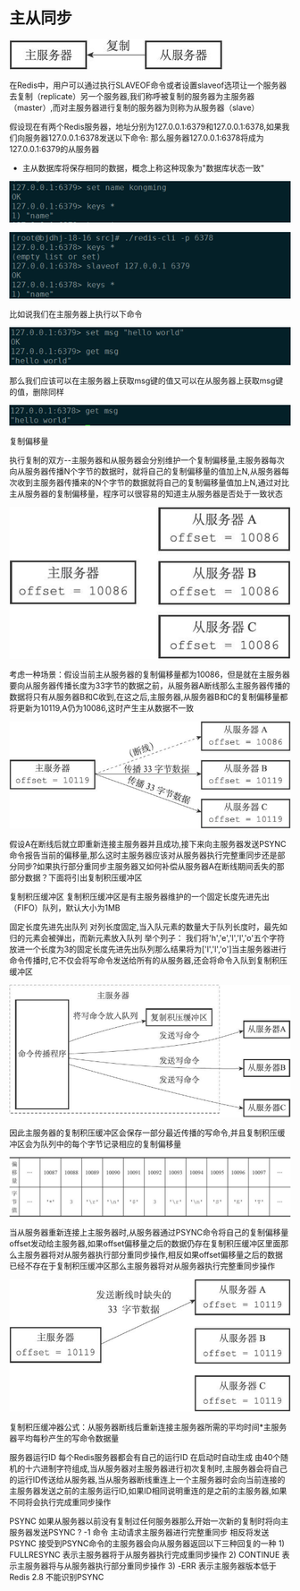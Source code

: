 # 主从同步


  ![主从](../static/zhucong.jpg)


  在Redis中，用户可以通过执行SLAVEOF命令或者设置slaveof选项让一个服务器去复制（replicate）另一个服务器,我们称呼被复制的服务器为主服务器（master）,而对主服务器进行复制的服务器为则称为从服务器（slave）

  假设现在有两个Redis服务器，地址分别为127.0.0.1:6379和127.0.0.1:6378,如果我们向服务器127.0.0.1:6378发送以下命令:
  那么服务器127.0.0.1:6378将成为127.0.0.1:6379的从服务器

  * 主从数据库将保存相同的数据，概念上称这种现象为"数据库状态一致"
  

  ![slaveof1](../static/slaveof1.png)

  ![slaveof2](../static/slaveof2.png)

  比如说我们在主服务器上执行以下命令

  ![slaveofmsg1](../static/slaveofmsg1.png)

  那么我们应该可以在主服务器上获取msg键的值又可以在从服务器上获取msg键的值，删除同样 

  ![slaveofmsg2](../static/slaveofmsg2.png)

  复制偏移量

  执行复制的双方--主服务器和从服务器会分别维护一个复制偏移量,主服务器每次向从服务器传播N个字节的数据时，就将自己的复制偏移量的值加上N,从服务器每次收到主服务器传播来的N个字节的数据就将自己的复制偏移量值加上N,通过对比主从服务器的复制偏移量，程序可以很容易的知道主从服务器是否处于一致状态
  
  ![offset](../static/offset.jpg)

  考虑一种场景：假设当前主从服务器的复制偏移量都为10086，但是就在主服务器要向从服务器传播长度为33字节的数据之前，从服务器A断线那么主服务器传播的数据将只有从服务器B和C收到,在这之后,主服务器,从服务器B和C的复制偏移量都将更新为10119,A仍为10086,这时产生主从数据不一致

  ![offset断线](../static/offset断线.jpg)

  假设A在断线后就立即重新连接主服务器并且成功,接下来向主服务器发送PSYNC命令报告当前的偏移量,那么这时主服务器应该对从服务器执行完整重同步还是部分同步?如果执行部分重同步主服务器又如何补偿从服务器A在断线期间丢失的那部分数据？下面将引出复制积压缓冲区

  复制积压缓冲区
  复制积压缓冲区是有主服务器维护的一个固定长度先进先出（FIFO）队列，默认大小为1MB

  固定长度先进先出队列
  对列长度固定,当入队元素的数量大于队列长度时，最先如归的元素会被弹出，而新元素放入队列
  举个列子：
  我们将'h','e','l','l','o'五个字符放进一个长度为3的固定长度先进先出队列那么结果将为['l','l','o']当主服务器进行命令传播时,它不仅会将写命令发送给所有的从服务器,还会将命令入队到复制积压缓冲区

  ![复制积压缓冲区](../static/复制积压缓冲区.jpg)

  因此主服务器的复制积压缓冲区会保存一部分最近传播的写命令,并且复制积压缓冲区会为队列中的每个字节记录相应的复制偏移量

  ![缓冲区offset](../static/缓冲区offset.jpg)

  当从服务器重新连接上主服务器时,从服务器通过PSYNC命令将自己的复制偏移量offset发动给主服务器,如果offset偏移量之后的数据仍存在复制积压缓冲区里面那么主服务器将对从服务器执行部分重同步操作,相反如果offset偏移量之后的数据已经不存在于复制积压缓冲区那么主服务器将对从服务器执行完整重同步操作

  ![缓冲区offset](../static/缓冲区resync.jpg)

  复制积压缓冲器公式：从服务器断线后重新连接主服务器所需的平均时间*主服务器平均每秒产生的写命令数据量


  服务器运行ID
  每个Redis服务器都会有自己的运行ID 在启动时自动生成 由40个随机的十六进制字符组成,当从服务器对主服务器进行初次复制时,主服务器会将自己的运行ID传送给从服务器,当从服务器断线重连上一个主服务器时会向当前连接的主服务器发送之前的主服务运行ID,如果ID相同说明重连的是之前的主服务器,如果不同将会执行完成重同步操作

  PSYNC
  如果从服务器以前没有复制过任何服务器那么开始一次新的复制时将向主服务器发送PSYNC ? -1 命令 主动请求主服务器进行完整重同步
  相反将发送PSYNC <runid> <offset>
  接受到PSYNC命令的主服务器会向从服务器返回以下三种回复的一种
  	1) FULLRESYNC <runid> <offset> 表示主服务器将于从服务器执行完成重同步操作
  	2) CONTINUE 表示主服务器将与从服务器执行部分重同步操作
  	3) -ERR 表示主服务器版本低于Redis 2.8 不能识别PSYNC
  
